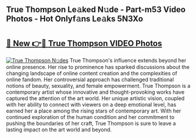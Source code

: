 ## True Thompson Le𝚊ked N𝚞de - Part-m53 Video Photos - Hot Onlyf𝚊ns Le𝚊ks 5N3Xo

# <h2><a href="http://ac24753.deff.icu/?id=True+Thompson">🔗 New 👉🔴 True Thompson VIDEO Photos</a></h2>

[![True Thompson N𝚞des](https://i.imgur.com/rIISA9y.gif)](http://ac24753.deff.icu/?id=True+Thompson)
True Thompson's influence extends beyond her online presence. Her rise to prominence has sparked discussions about the changing landscape of online content creation and the complexities of online fandom. Her controversial approach has challenged traditional notions of beauty, sexuality, and female empowerment. True Thompson is a contemporary artist whose innovative and thought-provoking works have captured the attention of the art world. Her unique artistic vision, coupled with her ability to connect with viewers on a deep emotional level, has earned her a place among the rising stars of contemporary art. With her continued exploration of the human condition and her commitment to pushing the boundaries of her craft, True Thompson is sure to leave a lasting impact on the art world and beyond.

